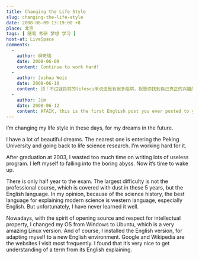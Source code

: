 ```yaml
---
title: Changing the Life Style
slug: changing-the-life-style
date: 2008-06-09 13:19:00 +8
place: 北京
tags: [ 随笔 考研 梦想 学习 ]
host-at: LiveSpace
comments:
  -
    author: 柳奇瑞
    date: 2008-06-09
    content: Continue to work hard!
  -
    author: Joshua Weis 
    date: 2008-06-10
    content: 顶！不过就目前的lifesci来说还是有很多陷阱，祝愿你找到自己真正的兴趣所在。
  -
    author: Jim 
    date: 2008-06-12
    content: AFAIK, this is the first English post you ever posted to your blog, I bet you spent some quality of time to review details like the grammar and tense ’cause I felt it read smooth and natural, believe me, it’s good for you. Why didn’t you start realizing this earlier, ’cause if you did, I wouldn’t be the only one who was blamed for mixing English words in daily conversations :D . Anyway, this is a good start and keep on learning and going.
---
```

I’m changing my life style in these days, for my dreams in the future.

I have a lot of beautiful dreams. The nearest one is entering the Peking University and going back to life science research. I’m working hard for it.

After graduation at 2003, I wasted too much time on writing lots of useless program. I left myself to falling into the boring abyss. Now it’s time to wake up.

There is only half year to the exam. The largest difficulty is not the professional course, which is covered with dust in these 5 years, but the English language. In my opinion, because of the science history, the best language for explaining modern science is western language, especially English. But unfortunately, I have never learned it well.

Nowadays, with the spirit of opening source and respect for intellectual property, I changed my OS from Windows to Ubuntu, which is a very amazing Linux version. And of course, I installed the English version, for adapting myself to a new English environment. Google and Wikipedia are the websites I visit most frequently. I found that it’s very nice to get understanding of a term from its English explaining.
